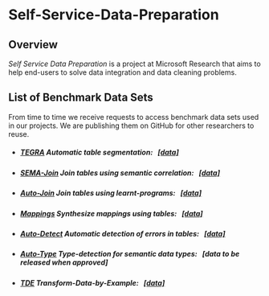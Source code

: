 # Self-Service-Data-Preparation

## Overview
*Self Service Data Preparation* is a project at Microsoft Research that aims to help end-users to solve data integration and data cleaning problems.




## List of Benchmark Data Sets 

From time to time we receive requests to access benchmark data sets used in our projects. We are publishing them on GitHub for other researchers to reuse.

* ##### [TEGRA](https://www.microsoft.com/en-us/research/wp-content/uploads/2016/02/Main.pdf) Automatic table segmentation: &nbsp;&nbsp;[[data]](https://github.com/Yeye-He/TEGRA-Table-Segmentation) 

* ##### [SEMA-Join](https://www.microsoft.com/en-us/research/wp-content/uploads/2016/02/p2045-he.pdf) Join tables using semantic correlation: &nbsp;&nbsp;[[data]](https://github.com/Yeye-He/Semantic-Join)

* ##### [Auto-Join](https://www.microsoft.com/en-us/research/wp-content/uploads/2016/12/autojoin-fullversion.pdf) Join tables using learnt-programs:  &nbsp;&nbsp;[[data]](https://github.com/Yeye-He/Auto-Join)

* ##### [Mappings](https://www.microsoft.com/en-us/research/wp-content/uploads/2017/03/mapping-synthesis.pdf) Synthesize mappings using tables:  &nbsp;&nbsp;[[data]](https://github.com/Yeye-He/Mapping-Synthesis)

* ##### [Auto-Detect](https://www.microsoft.com/en-us/research/uploads/prod/2018/04/AutoDetect.pdf) Automatic detection of errors in tables:  &nbsp;&nbsp;[[data]](https://github.com/zphuangHKUCS/Auto-Detect-released-data)

* ##### [Auto-Type](https://www.microsoft.com/en-us/research/uploads/prod/2018/04/main2.pdf) Type-detection for semantic data types:  &nbsp;&nbsp;[data to be released when approved]

* ##### [TDE](https://www.microsoft.com/en-us/research/uploads/prod/2018/04/TDE-demo.pdf) Transform-Data-by-Example:  &nbsp;&nbsp;[[data]](https://github.com/Yeye-He/Transform-Data-by-Example)
